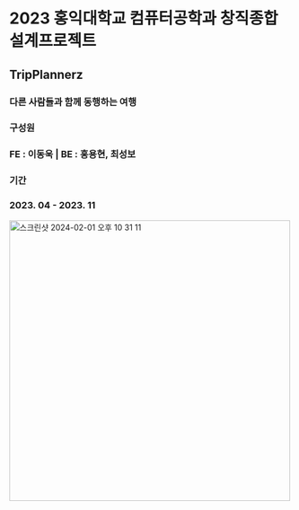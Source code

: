 # 2023 홍익대학교 컴퓨터공학과 창직종합설계프로젝트

## TripPlannerz
### 다른 사람들과 함께 동행하는 여행 

### 구성원 
### FE : 이동욱 | BE : 홍용현, 최성보 

### 기간
### 2023. 04 - 2023. 11
<img width="500" alt="스크린샷 2024-02-01 오후 10 31 11" src="https://github.com/GraudationProject2023/.github/assets/97590636/64cd6e7f-7dfc-4f07-82bf-639b3e607bad">
<!--

**Here are some ideas to get you started:**

🙋‍♀️ A short introduction - what is your organization all about?
🌈 Contribution guidelines - how can the community get involved?
👩‍💻 Useful resources - where can the community find your docs? Is there anything else the community should know?
🍿 Fun facts - what does your team eat for breakfast?
🧙 Remember, you can do mighty things with the power of [Markdown](https://docs.github.com/github/writing-on-github/getting-started-with-writing-and-formatting-on-github/basic-writing-and-formatting-syntax)
-->
